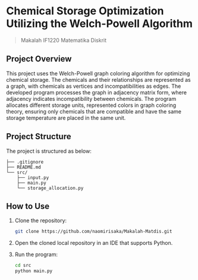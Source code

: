 # Chemical Storage Optimization Utilizing the Welch-Powell Algorithm
> Makalah IF1220 Matematika Diskrit
## Project Overview
This project uses the Welch-Powell graph coloring algorithm for optimizing chemical storage. The chemicals and their relationships are represented as a graph, with chemicals as vertices and incompatibilities as edges. The developed program processes the graph in adjacency matrix form, where adjacency indicates incompatibility between chemicals. The program allocates different storage units, represented colors in graph coloring theory, ensuring only chemicals that are compatible and have the same storage temperature are placed in the same unit. 
## Project Structure
The project is structured as below:
```
├── .gitignore
├── README.md
└── src/
    ├── input.py
    ├── main.py
    └── storage_allocation.py
```

## How to Use
1. Clone the repository: 
   ```sh
   git clone https://github.com/naomirisaka/Makalah-Matdis.git

2. Open the cloned local repository in an IDE that supports Python.

3. Run the program:
   ```sh
   cd src
   python main.py
